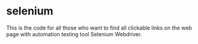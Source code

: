 # selenium
This is the code for all those who want to find all clickable links on the web page with automation testing tool Selenium Webdriver.
